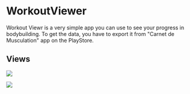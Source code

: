 # WorkoutViewer

Workout Viewr is a very simple app you can use to see your progress in bodybuilding. To get the data, you have to export it from "Carnet de Musculation" app on the PlayStore.



## Views

![](https://zupimages.net/up/22/23/2hcd.png)

![](https://zupimages.net/up/22/23/1pvq.png)
